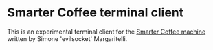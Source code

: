 # Smarter Coffee terminal client

This is an experimental terminal client for the [Smarter Coffee machine](http://smarter.am/coffee/) written by Simone 'evilsocket' Margaritelli.
